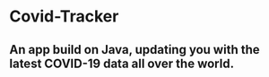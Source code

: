 # Covid-Tracker
<h2>An app build on Java, updating you with the latest COVID-19 data all over the world.

